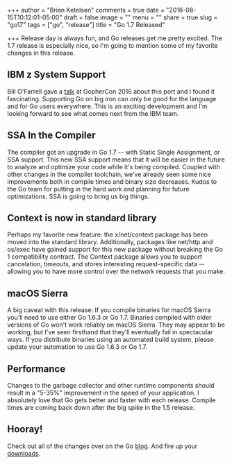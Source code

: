 +++
author = "Brian Ketelsen"
comments = true
date = "2016-08-15T10:12:01-05:00"
draft = false
image = ""
menu = ""
share = true
slug = "go17"
tags = ["go", "release"]
title = "Go 1.7 Released"

+++
Release day is always fun, and Go releases get me pretty excited.  The 1.7 release is especially nice, so I'm going to mention some of my favorite changes in this release.
<!--more-->
## IBM z System Support
Bill O'Farrell gave a [talk](https://github.com/gophercon/2016-talks/blob/master/BillO'Farrell-GoForLinuxOnZ.pptx) at GopherCon 2016 about this port and I found it fascinating.  Supporting Go on big iron can only be good for the language and for Go users everywhere.  This is an exciting development and I'm looking forward to see what comes next from the IBM team.

## SSA In the Compiler
The compiler got an upgrade in Go 1.7 -- with Static Single Assignment, or SSA support.  This new SSA support means that it will be easier in the future to analyze and optimize your code while it's being compiled.  Coupled with other changes in the compiler toolchain, we've already seen some nice improvements both in compile times and binary size decreases.  Kudos to the Go team for putting in the hard work and planning for future optimizations.  SSA is going to bring us big things.

## Context is now in standard library
Perhaps my favorite new feature: the x/net/context package has been moved into the standard library.  Additionally, packages like net/http and os/exec have gained support for this new package without breaking the Go 1 compatibility contract.  The Context package allows you to support cancelation, timeouts, and stores interesting request-specific data -- allowing you to have more control over the network requests that you make.

## macOS Sierra
A big caveat with this release:  If you compile binaries for macOS Sierra you'll need to use either Go 1.6.3 or Go 1.7.  Binaries compiled with older versions of Go won't work reliably on macOS Sierra.  They may appear to be working, but I've seen firsthand that they'll eventually fail in spectacular ways.  If you distribute binaries using an automated build system, please update your automation to use Go 1.6.3 or Go 1.7.

## Performance
Changes to the garbage collector and other runtime components should result in a "5-35%" improvement in the speed of your application.  I absolutely love that Go gets better and faster with each release.  Compile times are coming back down after the big spike in the 1.5 release.

## Hooray!
Check out all of the changes over on the Go [blog](https://golang.org/doc/go1.7).  And fire up your [downloads](https://golang.org/dl/).

